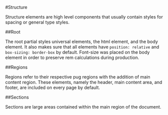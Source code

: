#Structure

Structure elements are high level components that usually contain styles for spacing or general type styles.

##Root

The root partial styles universal elements, the html element, and the body element. It also makes sure that all elements have `position: relative` and `box-sizing: border-box` by default. Font-size was placed on the body element in order to preserve rem calculations during production.

##Regions

Regions refer to their respective pug regions with the addition of main content region. These elements, namely the header, main content area, and footer, are included on every page by default.

##Sections

Sections are large areas contained within the main region of the document.
